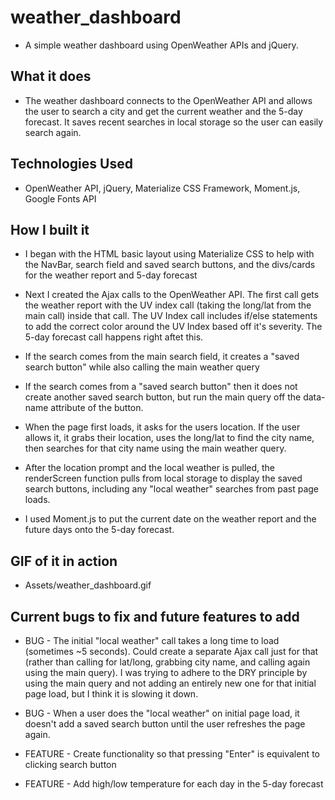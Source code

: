 # weather_dashboard
* A simple weather dashboard using OpenWeather APIs and jQuery.

## What it does
* The weather dashboard connects to the OpenWeather API and allows the user to search a city and get the current weather and the 5-day forecast. It saves recent searches in local storage so the user can easily search again.

## Technologies Used
* OpenWeather API, jQuery, Materialize CSS Framework, Moment.js, Google Fonts API

## How I built it
* I began with the HTML basic layout using Materialize CSS to help with the NavBar, search field and saved search buttons, and the divs/cards for the weather report and 5-day forecast

* Next I created the Ajax calls to the OpenWeather API. The first call gets the weather report with the UV index call (taking the long/lat from the main call) inside that call. The UV Index call includes if/else statements to add the correct color around the UV Index based off it's severity. The 5-day forecast call happens right aftet this.

* If the search comes from the main search field, it creates a "saved search button" while also calling the main weather query

* If the search comes from a "saved search button" then it does not create another saved search button, but run the main query off the data-name attribute of the button.

* When the page first loads, it asks for the users location. If the user allows it, it grabs their location, uses the long/lat to find the city name, then searches for that city name using the main weather query.

* After the location prompt and the local weather is pulled, the renderScreen function pulls from local storage to display the saved search buttons, including any "local weather" searches from past page loads.

* I used Moment.js to put the current date on the weather report and the future days onto the 5-day forecast.

## GIF of it in action
* Assets/weather_dashboard.gif

## Current bugs to fix and future features to add
* BUG - The initial "local weather" call takes a long time to load (sometimes ~5 seconds). Could create a separate Ajax call just for that (rather than calling for lat/long, grabbing city name, and calling again using the main query). I was trying to adhere to the DRY principle by using the main query and not adding an entirely new one for that initial page load, but I think it is slowing it down.

* BUG - When a user does the "local weather" on initial page load, it doesn't add a saved search button until the user refreshes the page again.

* FEATURE - Create functionality so that pressing "Enter" is equivalent to clicking search button

* FEATURE - Add high/low temperature for each day in the 5-day forecast









